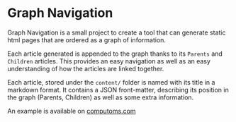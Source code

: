 # Graph Navigation

Graph Navigation is a small project to create a tool that can generate static html pages that are ordered as a graph of information. 

Each article generated is appended to the graph thanks to its `Parents` and `Children` articles. This provides an easy navigation as well as an easy understanding of how the articles are linked together.  

Each article, stored under the `content/` folder is named with its title in a markdown format. It contains a JSON front-matter, describing its position in the graph (Parents, Children) as well as some extra information.

An example is available on [computoms.com](http://computoms.com)
